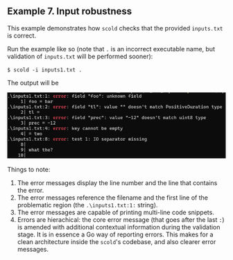 ## Example 7. Input robustness

This example demonstrates how `scold` checks that the provided `inputs.txt` is correct.

Run the example like so (note that `.` is an incorrect executable name, but validation of `inputs.txt` will be performed sooner):
```
$ scold -i inputs1.txt .
```

The output will be

![scold's output for example 8](output.png)

Things to note:
1. The error messages display the line number and the line that contains the error.
2. The error messages reference the filename and the first line of the problematic region (the `.\inputs1.txt:1:` string).
3. The error messages are capable of printing multi-line code snippets.
4. Errors are hierachical: the core error message (that goes after the last `:`) is amended with additional contextual information during the validation stage. It is in essence a Go way of reporting errors. This makes for a clean architecture inside the `scold`'s codebase, and also clearer error messages.
